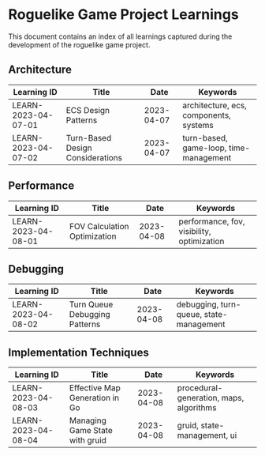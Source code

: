 # Roguelike Game Project Learnings

This document contains an index of all learnings captured during the development of the roguelike game project.

## Architecture

| Learning ID | Title | Date | Keywords |
|-------------|-------|------|----------|
| LEARN-2023-04-07-01 | ECS Design Patterns | 2023-04-07 | architecture, ecs, components, systems |
| LEARN-2023-04-07-02 | Turn-Based Design Considerations | 2023-04-07 | turn-based, game-loop, time-management |

## Performance

| Learning ID | Title | Date | Keywords |
|-------------|-------|------|----------|
| LEARN-2023-04-08-01 | FOV Calculation Optimization | 2023-04-08 | performance, fov, visibility, optimization |

## Debugging

| Learning ID | Title | Date | Keywords |
|-------------|-------|------|----------|
| LEARN-2023-04-08-02 | Turn Queue Debugging Patterns | 2023-04-08 | debugging, turn-queue, state-management |

## Implementation Techniques

| Learning ID | Title | Date | Keywords |
|-------------|-------|------|----------|
| LEARN-2023-04-08-03 | Effective Map Generation in Go | 2023-04-08 | procedural-generation, maps, algorithms |
| LEARN-2023-04-08-04 | Managing Game State with gruid | 2023-04-08 | gruid, state-management, ui |
